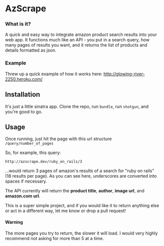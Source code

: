 AzScrape
========

### What is it?

A quick and easy way to integrate amazon product search results into your web app. It functions much like an API - you put in a search query, how many pages of results you want, and it returns the list of products and details formatted as json.

### Example

Threw up a quick example of how it works here: http://glowing-river-2250.heroku.com/

## Installation

It's just a little sinatra app. Clone the repo, run `bundle`, run `shotgun`, and you're good to go.

## Usage

Once running, just hit the page with this url structure `/query/number_of_pages`

So, for example, this query:

`http://azscrape.dev/ruby_on_rails/3`

...would return 3 pages of amazon's results of a search for "ruby on rails" (18 results per page). As you can see here, underscores are converted into spaces if necessary.

The API currently will return the **product title**, **author**, **image url**, and **amazon.com url**.

This is a super simple project, and if you would like it to return anything else or act in a different way, let me know or drop a pull request!

#### Warning
The more pages you try to return, the slower it will load. I would very highly recommend not asking for more than 5 at a time.